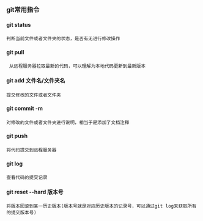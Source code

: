 ### git常用指令

#### git status 
    
    判断当前文件或者文件夹的状态，是否有无进行修改操作   


#### git pull

     从远程服务器拉取最新的代码，可以理解为本地代码更新到最新版本   


#### git add  文件名/文件夹名

    提交修改的文件或者文件夹


#### git commit -m  

    对修改的文件或者文件夹进行说明，相当于是添加了文档注释


#### git push 

    将代码提交到远程服务器


####  git log 
    
    查看代码的提交记录


####  git reset --hard 版本号

    将版本回滚到某一历史版本(版本号就是对应历史版本的记录号，可以通过git log来获取所有的提交版本号)